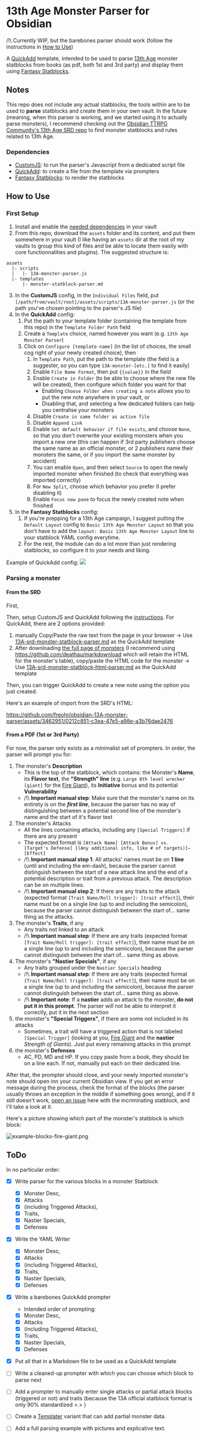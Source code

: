 # 13th Age Monster Parser for Obsidian

/!\ Currently WIP, but the barebones parser should work (follow the instructions in [How to Use](#how-to-use))

A [QuickAdd](https://quickadd.obsidian.guide/) template, intended to be used to parse [13th Age](https://pelgranepress.com/13th-age/) monster statblocks from books (as pdf, both 1st and 3rd party) and display them using [Fantasy Statblocks](https://github.com/javalent/fantasy-statblocks).

## Notes

This repo does not include any actual statblocks, the tools within are to be used to **parse** statblocks and create them in your own vault. In the future (meaning, when this parser is working, and we started using it to actually parse monsters), I recommend checking out the [Obsidian TTRPG Community's 13th Age SRD repo](https://github.com/Obsidian-TTRPG-Community/13th-Age-SRD-Markdown) to find monster statblocks and rules related to 13th Age.

### Dependencies

- [CustomJS](https://github.com/saml-dev/obsidian-custom-js): to run the parser's Javascript from a dedicated script file
- [QuickAdd](https://quickadd.obsidian.guide/docs/): to create a file from the template via prompters
- [Fantasy Statblocks](https://plugins.javalent.com/statblocks): to render the statblocks

## How to Use

### First Setup

1. Install and enable the [needed dependencies](#dependencies) in your vault
2. From this repo, download the `assets` folder and its content, and put them somewhere in your vault (I like having an `assets` dir at the root of my vaults to group this kind of files and be able to locate them easily with core functionnalities and plugins). The suggested structure is:
```
assets
  |- scripts
  |   |- 13A-monster-parser.js
  |- templates
      |- monster-statblock-parser.md
```
3. In the **CustomJS** config, in the `Individual Files` field, put `[/path/from/vault/root]/assets/scripts/13A-monster-parser.js` (or the path you've chosen pointing to the parser's JS file)
4. In the **QuickAdd** config:
   1. Put the path to your template folder (containing the template from this repo) in the `Template Folder Path` field
   2. Create a `Template` choice, named however you want (e.g. `13th Age Monster Parser`)
   3. Click on `Configure [template-name]` (in the list of choices, the small cog right of your newly created choice), then
      1. In `Template Path`, put the path to the template (the field is a suggester, so you can type `13A-monster-[etc.]` to find it easily)
      2. Enable `File Name Format`, then put `{{value}}` in the field
      3. Enable `Create in Folder` (to be able to choose where the new file will be created), then configure which folder you want for that
          - Enabling `Choose Folder when creating a note` allows you to put the new note anywhere in your vault, or
          - Disabling that, and selecting a few dedicated folders can help you centralise your monsters
      4. Disable `Create in same folder as active file`
      5. Disable `Append Link`
      6. Enable `Set default behavior if file exists`, and choose `None`, so that you don't overwrite your existing monsters when you import a new one (this can happen if 3rd party publishers choose the same name as an official monster, or 2 publishers name their monsters the same, or if you import the same monster by accident)
      7. You can enable `Open`, and then select `Source` to open the newly imported monster when finished (to check that everything was imported correctly)
      8. For `New Split`, choose which behavior you prefer (I prefer disabling it)
      9. Enable `Focus new pane` to focus the newly created note when finished
5. In the **Fantasy Statblocks** config:
   1. If you're prepping for a 13th Age campaign, I suggest putting the `Default Layout` config to `Basic 13th Age Monster Layout` so that you don't have to add the `layout: Basic 13th Age Monster Layout` line to your statblock YAML config everytime.
   2. For the rest, the module can do a lot more than just rendering statblocks, so configure it to your needs and liking.

Example of QuickAdd config: ![](readme/quick-add-config.png)

### Parsing a monster

#### From the SRD

First, 

Then, setup CustomJS and QuickAdd following the [instructions](#first-setup). For QuickAdd, there are 2 options provided:

1. manually Copy/Paste the raw text from the page in your browser -> Use [13A-srd-monster-statblock-parser.md](assets/templates/13A-srd-monster-statblock-parser.md) as the QuickAdd template
2. After downloading [the full page of monsters](https://www.13thagesrd.com/monsters) (I recommend using https://github.com/deathau/markdownload which will retain the HTML for the monster's table), copy/paste the HTML code for the monster -> Use  [13A-srd-monster-statblock-html-parser.md](assets/templates/13A-srd-monster-statblock-html-parser.md) as the QuickAdd template

Then, you can trigger QuickAdd to create a new note using the option you just created.

Here's an example of import from the SRD's HTML:

https://github.com/freohr/obsidian-13A-monster-parser/assets/3462951/0212c851-c3ea-47e5-a98e-a3b76dae2476

#### From a PDF (1st or 3rd Party)

For now, the parser only exists as a minimalist set of prompters. In order, the parser will prompt you for:

1. The monster's **Description**
    - This is the top of the statblock, which contains: the Monster's **Name**, its **Flavor text**, the **"Strength" line** (e.g. `Large 8th level wrecker [giant]` for the [Fire Giant](https://www.13thagesrd.com/monsters/#Fire_Giant)), its **Initiative** bonus and its potential **Vulnerability**
    - /!\ **Important manual step**: Make sure that the monster's name on its entirety is on the **_first line_**, because the parser has no way of distinguishing between a potential second line of the monster's name and the start of it's flavor text
2. The monster's Attacks
    - All the lines containing attacks, including any `[Special Triggers]` if there are any present
    - The expected format is `[Attack Name] [Attack Bonus] vs. [Target's Defense] [(Any additional info, like # of targets)]—[Effect]`
    - /!\ **Important manual step 1**: All attacks' names must be on **1 line** (until and including the em-dash), because the parser cannot distinguish between the start of a new attack line and the end of a potential description or trait from a previous attack. The description can be on multiple lines.
    - /!\ **Important manual step 2**: If there are any traits to the attack (expected format `[Trait Name/Roll trigger]: [trait effect]`), their name must be on a single line (up to and including the semicolon), because the parser cannot distinguish between the start of... same thing as the attacks.
3. The monster's **Traits**, if any
    - Any traits not linked to an attack
    - /!\ **Important manual step**: If there are any traits (expected format `[Trait Name/Roll trigger]: [trait effect]`), their name must be on a single line (up to and including the semicolon), because the parser cannot distinguish between the start of... same thing as above.
4. The monster's **"Nastier Specials"**, if any
    - Any traits grouped under the `Nastier Specials` heading
    - /!\ **Important manual step**: If there are any traits (expected format `[Trait Name/Roll trigger]: [trait effect]`), their name must be on a single line (up to and including the semicolon), because the parser cannot distinguish between the start of... same thing as above.
    - /!\  **Important note**: If a **nastier** adds an attack to the monster, **do not put it in this prompt**. The parser will not be able to interpret it correctly, put it in the next section 
5. the monster's **"Special Triggers"**, if there are some not included in its attacks
    - Sometimes, a trait will have a triggered action that is not labeled `[Special Trigger]` (looking at you, [Fire Giant](https://www.13thagesrd.com/monsters/#Fire_Giant) and the **nastier** _Strength of Giants_). Just put every remaining attacks in this prompt
6. the monster's **Defenses**
    - AC, PD, MD and HP. If you copy paste from a book, they should be on a line each. If not, manually put each on their dedicated line.

After that, the prompter should close, and your newly imported monster's note should open inn your current Obsidian view. If you get an error message during the process, check the format of the blocks (the parser usually throws an exception in the middle if something goes wrong), and if it still doesn't work, [open an issue](https://github.com/freohr/obsidian-13A-monster-parser/issues/new) here with the incriminating statblock, and I'll take a look at it.

Here's a picture showing which part of the monster's statblock is which block:

![example-blocks-fire-giant.png](readme/example-blocks-fire-giant.png)

## ToDo

In no particular order:

- [x] Write parser for the various blocks in a monster Statblock 
  - [x] Monster Desc,
  - [x] Attacks
  - [x] (including Triggered Attacks),
  - [x] Traits,
  - [x] Nastier Specials,
  - [x] Defenses
- [x] Write the YAML Writer
  - [x] Monster Desc,
  - [x] Attacks
  - [x] (including Triggered Attacks),
  - [x] Traits,
  - [x] Nastier Specials,
  - [x] Defenses
- [x] Write a barebones QuickAdd prompter
  - Intended order of prompting: 
  - [x] Monster Desc, 
  - [x] Attacks 
  - [x] (including Triggered Attacks),
  - [x] Traits, 
  - [x] Nastier Specials,
  - [x] Defenses
- [x] Put all that in a Markdown file to be used as a QuickAdd template
- [ ] Write a cleaned-up prompter with which you can choose which block to parse next
- [ ] Add a prompter to manually enter single attacks or partial attack blocks (triggered or not) and traits (because the 13A official statblock format is only 90% standardized >.> )
- [ ] Create a [Templater](https://silentvoid13.github.io/Templater/introduction.html) variant that can add partial monster data.
- [ ] Add a full parsing example with pictures and explicative text.


